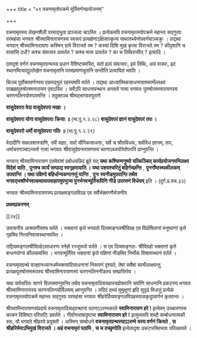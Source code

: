 +++
title = "०९ वचनामृतोपक्रमे मूर्तिवर्णनप्रयोजनम्"

+++

वचनामृतस्य लेखनशैली परमाद्भुता प्राञ्जला चाऽस्ति । प्रत्येकमपि वचनामृतस्योपक्रमे महान्तः सद्गुरवः परमहंसा भगवतः श्रीस्वामिनारायणस्य स्वरूपं प्रत्यक्षेणाऽक्षिसात्कृत्य याथातथ्येनोपवर्णयाञ्चक्रुः । तद्यथा भगवान् श्रीस्वामिनारायणः कस्मिन् ग्रामे विराजते स्म ? कस्यां दिशि मुखं कृत्वा विराजते स्म ? कीदृशानि च वासांसि दधौ? कश्च संवत्सरः प्रावर्तत ? कश्च मासः प्रावर्तत ? का च तिथिरासीत् ? इत्यादि ।

एतादृशं वर्णनं वचनामृतग्रन्थस्य प्रधानं वैशिष्ट्यमस्ति, यतो ह्ययं संवत्सरः, इयं तिथिः, अयं वासरः, इदं स्थानमित्याद्युल्लेखेन वचनामृतानि परमप्रमाणभूतानि सन्तीति प्रत्यायितं भवति ।

किञ्च पूर्वोक्तवर्णनस्य एकमद्भुतं रहस्यमपि वर्तते । तद्यथा आध्यात्मिकसाधनायाश्चरमँल्लक्ष्यं परब्रह्मपुरुषोत्तमनारायण एवाऽस्ति । सर्वेऽपि साधनापन्थान अन्ततो गत्वा भगवतः पुरुषोत्तमनारायणस्य चरणनलिनयोरुपरमन्ति । तदुक्तञ्च श्रीमद्भागवतपुराणे

**वासुदेवपरा वेदा वासुदेवपरा मखाः ।** 

**वासुदेवपरा योगा वासुदेवपराः क्रियाः ॥** (भा.पु.१.२.२८) **वासुदेवपरं ज्ञानं वासुदेवपरं तपः ।** 

**वासुदेवपरो धर्मो वासुदेवपरा गतिः ॥** (भा.पु.१.२.२९)

वेदादीनि सकलशास्त्राणि, सर्वे यज्ञाः, सर्वा यौगिकसाधनाः, सर्वे च श्रौतविधयः, सर्वविधं ज्ञानम्, तपः, धर्माचरणञ्चाऽन्ततो गत्वा भगवतः श्रीवासुदेवनारायणस्य चरणाऽब्जयोरेवोपरतिं प्राप्नुवन्ति ।

भगवान् श्रीस्वामिनारायण एतमेवांशं प्रबोधयन्निदं ब्रूते यत् **यथा कश्चिन्मनुष्यो यत्किञ्चित् कार्यप्रयोजनमभिलक्ष्य विदेशं याति** ,  **पुनश्च कार्यं सम्पाद्य स्वगृहमायाति । यथा पशवश्चरितुं बहिर्गच्छन्ति** ,  **पुनर्गोष्ठस्थकीलकम् उपयान्ति । यथा पक्षिणो बहिर्धान्यकणानत्तुं यान्ति** ,  **पुनः स्वनीडमुपयान्ति तथैव भगवद्भक्तैर्भगवत्कथारूपमाहारमुपभुज्य पुनर्भगवन्मूर्तिरूपिणि नीडे उपरमणं विधेयम्** इति । (दुर्ग.प्र.वच.३२)

भगवतः श्रीस्वामिनारायणस्य प्रत्यक्षमङ्गलविग्रह एव सर्वैर्भक्तगणैर्भजनीय

**प्रथमप्रकरणम्** 

[[२४]]

उपासनीय आश्रयणीयश्च वर्तते । भक्तानां कृते भगवतो दिव्यमङ्गलश्रीविग्रह एव विप्रोषितानां मनुष्याणां कृते गृहमिव नित्यनिवासस्थानमस्ति ।

तद्दिव्यमङ्गलश्रीविग्रहेऽसाधारणः स्नेहो रज्जुरूपो वर्तते । स एव दिव्यमङ्गल- श्रीविग्रहो भक्तानां कृते बन्धनयोग्यं कीलकमस्ति । भगवन्मूर्तिरेव भक्तानां कृते पक्षिणां नीडमिव निर्भीकं विश्रामस्थानं वर्तते ।

वचनामृतग्रन्थे यज्ज्ञानध्यानधर्मभक्त्यादिसाधनानां निरूपणं दृश्यते, तेषां सर्वेषां चरमँल्लक्ष्यन्तु प्रत्यक्षपुरुषोत्तमरूपस्य श्रीस्वामिनारायणस्य चरणनलिननीडस्य सम्प्राप्तिरेव ।

यथा सर्वसरितः सागरे विलयमाप्नुवन्ति तथैव वचनामृतादिसच्छास्त्रप्रोक्तानि सर्वाणि साधनानि प्रकटस्य भगवतः श्रीस्वामिनारायस्य चरणनलिनयोर्विलयम् आप्नुवन्ति । तदिदं तथ्यं मुमुक्षूणां हृदि सुदृढं विधातुं प्रत्येकं वचनामृतस्योपक्रमे महान्तः सद्गुरवः परमहंसा भगवतः श्रीहरेर्दिव्यमङ्गलविग्रहस्यासकृदुपवर्णनं कृतवन्तः ।

श्रीस्वामिनारायणसंप्रदाये वचनामृतादिसद्ग्रन्थानां पठनाऽऽरम्भकाले **स्वामिनारायण हरे !** इत्येवम् उच्चारणस्य काचन विशिष्टा परिपाटिः प्रवर्तते । गीर्वाणभाषादृष्ट्या **स्वामिनारायण हरे !** इत्युभावपि शब्दौ सम्बोधनात्मकौ स्तः, यौ भगवते श्रीहरये प्रयुक्तौ । अस्मिन् सम्बोधने **वचनामृतग्रन्थस्याऽऽरम्भे यस्य वर्णनं क्रियते** ,  **स श्रीहरिर्ममाऽभिमुखं विराजते । अहं वचनामृतं पठामि** ,  **स च तच्छृणोति** इत्येतादृशः प्रकटभक्तिभावः परिलक्ष्यते ।
